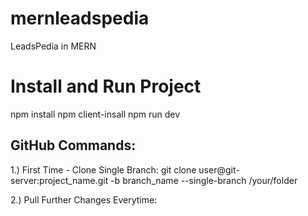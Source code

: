 # mernleadspedia
LeadsPedia in MERN

# Install and Run Project
npm install
npm client-insall
npm run dev

## GitHub Commands:
1.) First Time - Clone Single Branch: git clone user@git-server:project_name.git -b branch_name --single-branch /your/folder

2.) Pull Further Changes Everytime: 
